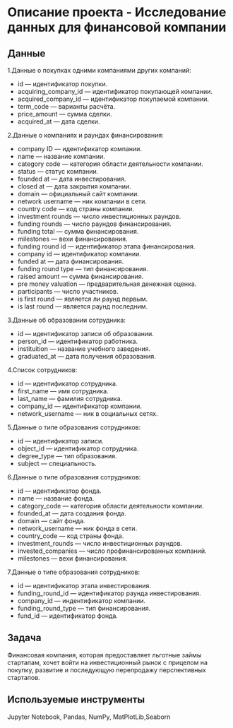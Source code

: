 # Описание проекта  - Исследование данных для финансовой компании

## Данные
1.Данные о покупках одними компаниями других компаний:

  - id — идентификатор покупки.
  - acquiring_company_id — идентификатор покупающей компании.
  - acquired_company_id — идентификатор покупаемой компании.
  - term_code — варианты расчёта.
  - price_amount — сумма сделки.
  - acquired_at — дата сделки.

2.Данные о компаниях и раундах финансирования:

  - company ID — идентификатор компании.
  - name — название компании.
  - category code — категория области деятельности компании.
  - status — статус компании.
  - founded at — дата инвестирования.
  - closed at — дата закрытия компании.
  - domain — официальный сайт компании.
  - network username — ник компании в сети.
  - country code — код страны компании.
  - investment rounds — число инвестиционных раундов.
  - funding rounds — число раундов финансирования.
  - funding total — сумма финансирования.
  - milestones — вехи финансирования.
  - funding round id — идентификатор этапа финансирования.
  - company id — идентификатор компании.
  - funded at — дата финансирования.
  - funding round type — тип финансирования.
  - raised amount — сумма финансирования.
  - pre money valuation — предварительная денежная оценка.
  - participants — число участников.
  - is first round — является ли раунд первым.
  - is last round — является раунд последним.

3.Данные об образовании сотрудника:

  - id — идентификатор записи об образовании.
  - person_id — идентификатор работника.
  - instituition — название учебного заведения.
  - graduated_at — дата получения образования.

4.Список сотрудников:

  - id — идентификатор сотрудника.
  - first_name — имя сотрудника.
  - last_name — фамилия сотрудника.
  - company_id — идентификатор компании.
  - network_username — ник в социальных сетях.

5.Данные о типе образования сотрудников:

  - id — идентификатор записи.
  - object_id — идентификатор сотрудника.
  - degree_type — тип образования.
  - subject — специальность.

6.Данные о типе образования сотрудников:

  - id — идентификатор фонда.
  - name — название фонда.
  - category_code — категория области деятельности компании.
  - founded_at — дата создания фонда.
  - domain — сайт фонда.
  - network_username — ник фонда в сети.
  - country_code — код страны фонда.
  - investment_rounds — число инвестиционных раундов.
  - invested_companies — число профинансированных компаний.
  - milestones — вехи финансирования.

7.Данные о типе образования сотрудников:

  - id — идентификатор этапа инвестирования.
  - funding_round_id — идентификатор раунда инвестирования.
  - company_id — индентификатор компании.
  - funding_round_type — тип финансирования.
  - fund_id — идентификатор фонда.

## Задача
Финансовая компания, которая предоставляет льготные займы стартапам, хочет войти на инвестиционный рынок с прицелом на покупку, развитие и последующую перепродажу перспективных стартапов. 
## Используемые инструменты
Jupyter Notebook, Pandas, NumPy, MatPlotLib,Seaborn
